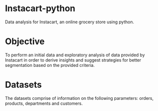 # Instacart-python
Data analysis for Instacart, an online grocery store using python.

# Objective
To perform an initial data and exploratory analysis of data provided by Instacart in order to derive insights and suggest strategies for better segmentation based on the provided criteria.

# Datasets
 The datasets comprise of information on the following parameters:
 orders,
 products,
 departments and
 customers.
 
